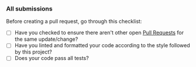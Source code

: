 ### All submissions

Before creating a pull request, go through this checklist:

-   [ ] Have you checked to ensure there aren't other open [Pull Requests](../../../pulls) for the same update/change?
-   [ ] Have you linted and formatted your code according to the style followed by this project?
-   [ ] Does your code pass all tests?
